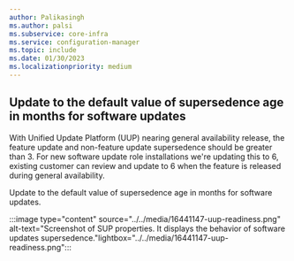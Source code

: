 ```yaml
---
author: Palikasingh
ms.author: palsi
ms.subservice: core-infra
ms.service: configuration-manager
ms.topic: include
ms.date: 01/30/2023
ms.localizationpriority: medium
---
```


## <a name="bkmk_softwareupdates"></a> Update to the default value of supersedence age in months for software updates

With Unified Update Platform (UUP) nearing general availability release, the feature update and non-feature update supersedence should be greater than 3. For new software update role installations we're updating this to 6, existing customer can review and update to 6 when the feature is released during general availability. 

Update to the default value of supersedence age in months for software updates.

:::image type="content" source="../../media/16441147-uup-readiness.png" alt-text="Screenshot of SUP properties. It displays the behavior of software updates supersedence."lightbox="../../media/16441147-uup-readiness.png":::

<!--16441147-->
